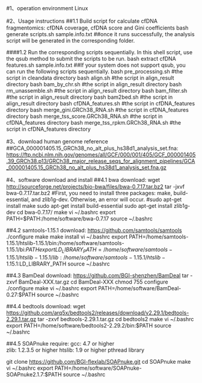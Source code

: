#1、operation environment
Linux

#2、Usage instructions
##1.1 Build script for calculate cfDNA fragmentomics: cfDNA coverage, cfDNA score and Gini coefficients
bash generate scripts.sh sample.info.txt  ##once it runs successfully, the analysis script will be generated in the corresponding folder.

####1.2 Run the corresponding scripts sequentially. In this shell script, use the qsub method to submit the scripts to be run.
bash extract cfDNA features.sh sample.info.txt
##If your system does not support qsub, you can run the following scripts sequentially.
bash pre_processing.sh #the script in cleandata directory
bash align.sh  #the script in align_result directory
bash bam_by_chr.sh #the script in align_result directory
bash rm_unassemble.sh #the script in align_result directory
bash bam_filter.sh #the script in align_result directory
bash bam2bed.sh #the script in align_result directory
bash cfDNA_features.sh #the script in cfDNA_features directory
bash merge_gini.GRCh38_RNA.sh #the script in cfDNA_features directory
bash merge_tss_score.GRCh38_RNA.sh #the script in cfDNA_features directory
bash merge_tss_rpkm.GRCh38_RNA.sh #the script in cfDNA_features directory


#3、download human genome reference
##GCA_000001405.15_GRCh38_no_alt_plus_hs38d1_analysis_set.fna:
https://ftp.ncbi.nlm.nih.gov/genomes/all/GCF/000/001/405/GCF_000001405.39_GRCh38.p13/GRCh38_major_release_seqs_for_alignment_pipelines/GCA_000001405.15_GRCh38_no_alt_plus_hs38d1_analysis_set.fna.gz

#4、software download and install
##4.1 bwa
download: wget http://sourceforge.net/projects/bio-bwa/files/bwa-0.7.17.tar.bz2
tar -jxvf bwa-0.7.17.tar.bz2
#First, you need to install three packages: make, build-essential, and zlib1g-dev. Otherwise, an error will occur.
#sudo apt-get install make sudo apt-get install build-essential sudo apt-get install zlib1g-dev
cd bwa-0.7.17/
make
vi ~/.bashrc
export PATH=$PATH:/home/software/bwa-0.7.17
source ~/.bashrc

##4.2 samtools-1.15.1
download: https://github.com/samtools/samtools
./configure
make
make install
vi ~/.bashrc
export PATH=/home/samtools-1.15.1/htslib-1.15.1/bin:/home/software/samtools-1.15.1/bi:$PATH
export LD_LIBRARY_PATH=/home/software/samtools-1.15.1/htslib-1.15.1/lib:/home/software/samtools-1.15.1/htslib-1.15.1:$LD_LIBRARY_PATH
source ~/.bashrc

##4.3 BamDeal
download: https://github.com/BGI-shenzhen/BamDeal
tar -zxvf  BamDeal-XXX.tar.gz
cd BamDeal-XXX
chmod 755  configure  
./configure
make
vi ~/.bashrc
export PATH=/home/software/BamDeal-0.27:$PATH
source ~/.bashrc

##4.4 bedtools
download: wget https://github.com/arq5x/bedtools2/releases/download/v2.29.1/bedtools-2.29.1.tar.gz
tar -zxvf bedtools-2.29.1.tar.gz
cd bedtools2
make
vi ~/.bashrc
export PATH=/home/software/bedtools2-2.29.2/bin:$PATH
source ~/.bashrc

##4.5 SOAPnuke
require: gcc: 4.7 or higher     
         zlib: 1.2.3.5 or higher
         htslib: 1.9 or higher
         pthread library
       
git clone https://github.com/BGI-flexlab/SOAPnuke.git
cd SOAPnuke
make
vi ~/.bashrc
export PATH=/home/software/SOAPnuke-SOAPnuke2.1.7:$PATH
source ~/.bashrc
